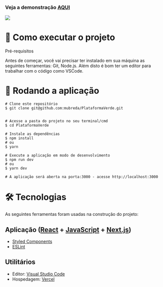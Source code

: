 ### Veja a demonstração [AQUI](https://port-folio-git-main-mubreda.vercel.app/)

<img src="https://github.com/mubreda/Portfolio_Project/blob/main/public/images/Capture.JPG">


# 🚀 Como executar o projeto

Pré-requisitos

Antes de começar, você vai precisar ter instalado em sua máquina as seguintes ferramentas: Git, Node.js. Além disto é bom ter um editor para trabalhar com o código como VSCode.

# 🧭 Rodando a aplicação
```
# Clone este repositório
$ git clone git@github.com:mubreda/PlataformaVerde.git


# Acesse a pasta do projeto no seu terminal/cmd
$ cd PlataformaVerde

# Instale as dependências
$ npm install
# ou
$ yarn

# Execute a aplicação em modo de desenvolvimento
$ npm run dev
# ou
$ yarn dev

# A aplicação será aberta na porta:3000 - acesse http://localhost:3000
```
# 🛠 Tecnologias

As seguintes ferramentas foram usadas na construção do projeto:

## Aplicação ([React](https://reactjs.org/) + [JavaScript](https://www.javascript.com/) + [Next.js](https://nextjs.org/))
- [Styled Components](https://styled-components.com/)
- [ESLint](https://eslint.org/)

## Utilitários

- Editor: [Visual Studio Code](https://code.visualstudio.com/)
- Hospedagem: [Vercel](https://vercel.com/dashboard)
